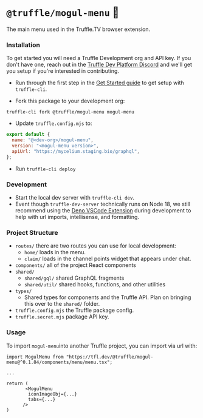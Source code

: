 # `@truffle/mogul-menu` 🍄

The main menu used in the Truffle.TV browser extension.

### Installation

To get started you will need a Truffle Development org and API key. If you don't have one, reach out in the [Truffle Dev Platform Discord](https://discord.gg/SkA6QXBQ) and we'll get you setup if you're interested in contributing.

* Run through the first step in the [Get Started guide](https://docs.truffle.vip/the-basics/get-started) to get setup with `truffle-cli`.

* Fork this package to your development org:
```shell
truffle-cli fork @truffle/mogul-menu mogul-menu
```

* Update `truffle.config.mjs` to:
```js
export default {
  name: "@<dev-org>/mogul-menu",
  version: "<mogul-menu version>",
  apiUrl: "https://mycelium.staging.bio/graphql",
};
```

* Run `truffle-cli deploy`

### Development
* Start the local dev server with `truffle-cli dev`.
* Event though `truffle-dev-server` technically runs on Node 18, we still recommend using the [Deno VSCode Extension](https://marketplace.visualstudio.com/items?itemName=denoland.vscode-deno) during development to help 
with url imports, intellisense, and formatting.

### Project Structure

* `routes/` there are two routes you can use for local development:
  * `home/` loads in the menu.
  * `claim/` loads in the channel points widget that appears under chat.
* `components/` all of the project React components
* `shared/`
  * `shared/gql/` shared GraphQL fragments
  * `shared/util/` shared hooks, functions, and other utilities
* `types/`
  * Shared types for components and the Truffle API. Plan on bringing this over to the `shared/` folder.
* `truffle.config.mjs` the Truffle package config.
* `truffle.secret.mjs` package API key.

### Usage
To import `mogul-menu`into another Truffle project, you can import via url with:
```tsx
import MogulMenu from "https://tfl.dev/@truffle/mogul-menu@^0.1.84/components/menu/menu.tsx";

...

return (
       <MogulMenu
        iconImageObj={...}
        tabs={...}
      />
)
```
